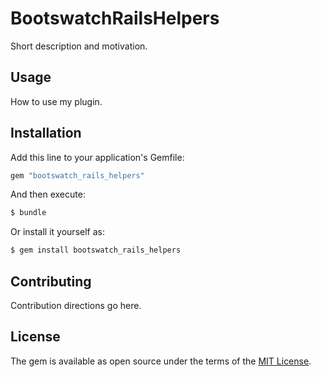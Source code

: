 # BootswatchRailsHelpers
Short description and motivation.

## Usage
How to use my plugin.

## Installation
Add this line to your application's Gemfile:

```ruby
gem "bootswatch_rails_helpers"
```

And then execute:
```bash
$ bundle
```

Or install it yourself as:
```bash
$ gem install bootswatch_rails_helpers
```

## Contributing
Contribution directions go here.

## License
The gem is available as open source under the terms of the [MIT License](https://opensource.org/licenses/MIT).
